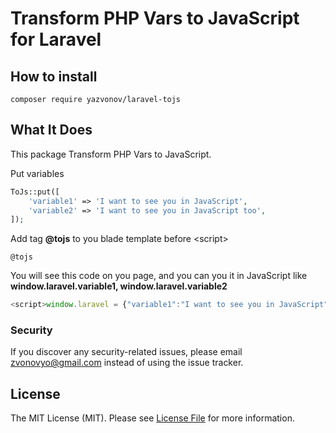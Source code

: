 # Transform PHP Vars to JavaScript for Laravel

## How to install

```
composer require yazvonov/laravel-tojs
```

## What It Does
This package Transform PHP Vars to JavaScript.


Put variables
```php
ToJs::put([
    'variable1' => 'I want to see you in JavaScript',
    'variable2' => 'I want to see you in JavaScript too',
]);
```

Add tag <b>@tojs</b> to you blade template before \<script\>
```blade
@tojs
```

You will see this code on you page, and you can you it in JavaScript like <b>window.laravel.variable1, window.laravel.variable2</b>
```javascript
<script>window.laravel = {"variable1":"I want to see you in JavaScript","variable2":"I want to see you in JavaScript too"};</script>
```

### Security

If you discover any security-related issues, please email [zvonovyo@gmail.com](mailto:zvonovyo@gmail.com) instead of using the issue tracker.

## License

The MIT License (MIT). Please see [License File](LICENSE.md) for more information.
